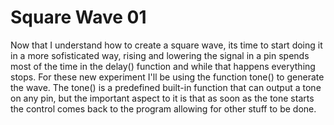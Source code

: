 # Square Wave 01

Now that I understand how to create a square wave, its time to start doing it in a more sofisticated way, rising and lowering the signal in a pin spends most of the time in the delay() function and while that happens everything stops. 
For these new experiment I'll be using the function tone() to generate the wave. The tone() is a predefined built-in function that can output a tone on any pin, but the important aspect to it is that as soon as the tone starts the control comes back to the program allowing for other stuff to be done. 
